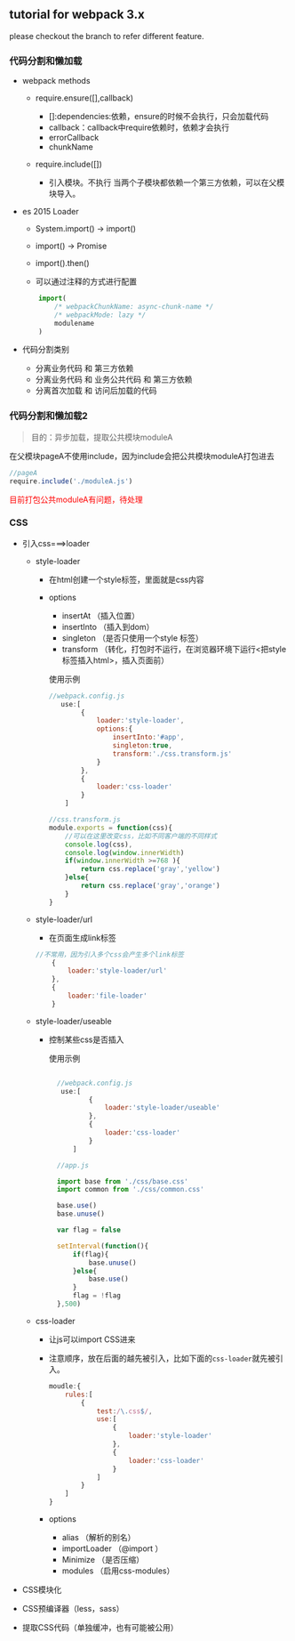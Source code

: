 ## tutorial for webpack 3.x

please checkout the branch to refer different feature.

### 代码分割和懒加载

 - webpack methods

     - require.ensure([],callback)
         - []:dependencies:依赖，ensure的时候不会执行，只会加载代码
         - callback：callback中require依赖时，依赖才会执行
         - errorCallback
         - chunkName

     - require.include([])
         - 引入模块。不执行
           当两个子模块都依赖一个第三方依赖，可以在父模块导入。

 - es 2015 Loader

     - System.import() -> import()
     - import() -> Promise
     - import().then()
    
     - 可以通过注释的方式进行配置

    ```js
        import(
            /* webpackChunkName: async-chunk-name */
            /* webpackMode: lazy */
            modulename
        )
    ```

  - 代码分割类别

     - 分离业务代码 和 第三方依赖
     - 分离业务代码 和 业务公共代码 和 第三方依赖
     - 分离首次加载 和 访问后加载的代码

### 代码分割和懒加载2

>目的：异步加载，提取公共模块moduleA

在父模块pageA不使用include，因为include会把公共模块moduleA打包进去

```js
//pageA
require.include('./moduleA.js')
```

<font color="red">目前打包公共moduleA有问题，待处理</font>


### CSS

 - 引入css===>loader

    - style-loader
         - 在html创建一个style标签，里面就是css内容

         - options
            - insertAt （插入位置）
            - insertInto （插入到dom）
            - singleton （是否只使用一个style 标签）
            - transform （转化，打包时不运行，在浏览器环境下运行<把style标签插入html>，插入页面前）
            
            使用示例


            ```js
            //webpack.config.js
               use:[
                    {
                        loader:'style-loader',
                        options:{
                            insertInto:'#app',
                            singleton:true,
                            transform:'./css.transform.js'
                        }
                    },
                    {
                        loader:'css-loader'
                    }
                ]

            //css.transform.js
            module.exports = function(css){
                //可以在这里改变css，比如不同客户端的不同样式
                console.log(css),
                console.log(window.innerWidth)
                if(window.innerWidth >=768 ){
                    return css.replace('gray','yellow')
                }else{
                    return css.replace('gray','orange')
                }
            }
            ```

    - style-loader/url

        - 在页面生成link标签
        
        ```js
        //不常用，因为引入多个css会产生多个link标签
            {
                loader:'style-loader/url'
            },
            {
                loader:'file-loader'
            }
        ```
    - style-loader/useable

        - 控制某些css是否插入

          使用示例

          ```js

            //webpack.config.js
             use:[
                    {
                        loader:'style-loader/useable'
                    },
                    {
                        loader:'css-loader'
                    }
                ]
          ```

          ```js
            //app.js

            import base from './css/base.css'
            import common from './css/common.css'

            base.use()
            base.unuse()

            var flag = false

            setInterval(function(){
                if(flag){
                    base.unuse()
                }else{
                    base.use()
                }
                flag = !flag
            },500)
          ```

    - css-loader
        - 让js可以import CSS进来

        - 注意顺序，放在后面的越先被引入，比如下面的```css-loader```就先被引入。
            
            ```js
            moudle:{
                rules:[
                    {
                        test:/\.css$/,
                        use:[
                            {
                                loader:'style-loader'
                            },
                            {
                                loader:'css-loader'
                            }
                        ]
                    }
                ]
            }
            ```
        - options
            - alias （解析的别名）
            - importLoader （@import ）
            - Minimize （是否压缩）
            - modules （启用css-modules）



 - CSS模块化
 - CSS预编译器（less，sass）
 - 提取CSS代码（单独缓冲，也有可能被公用）